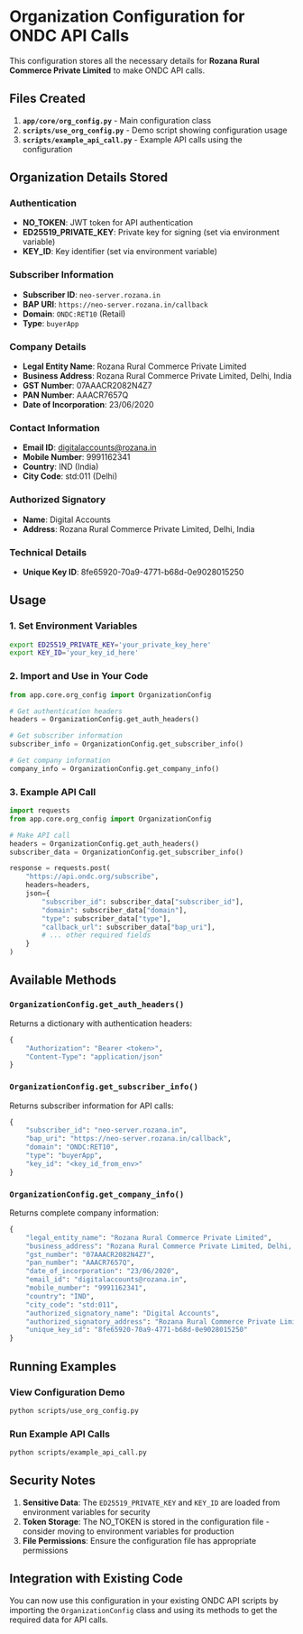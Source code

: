 # Organization Configuration for ONDC API Calls

This configuration stores all the necessary details for **Rozana Rural Commerce Private Limited** to make ONDC API calls.

## Files Created

1. **`app/core/org_config.py`** - Main configuration class
2. **`scripts/use_org_config.py`** - Demo script showing configuration usage
3. **`scripts/example_api_call.py`** - Example API calls using the configuration

## Organization Details Stored

### Authentication
- **NO_TOKEN**: JWT token for API authentication
- **ED25519_PRIVATE_KEY**: Private key for signing (set via environment variable)
- **KEY_ID**: Key identifier (set via environment variable)

### Subscriber Information
- **Subscriber ID**: `neo-server.rozana.in`
- **BAP URI**: `https://neo-server.rozana.in/callback`
- **Domain**: `ONDC:RET10` (Retail)
- **Type**: `buyerApp`

### Company Details
- **Legal Entity Name**: Rozana Rural Commerce Private Limited
- **Business Address**: Rozana Rural Commerce Private Limited, Delhi, India
- **GST Number**: 07AAACR2082N4Z7
- **PAN Number**: AAACR7657Q
- **Date of Incorporation**: 23/06/2020

### Contact Information
- **Email ID**: digitalaccounts@rozana.in
- **Mobile Number**: 9991162341
- **Country**: IND (India)
- **City Code**: std:011 (Delhi)

### Authorized Signatory
- **Name**: Digital Accounts
- **Address**: Rozana Rural Commerce Private Limited, Delhi, India

### Technical Details
- **Unique Key ID**: 8fe65920-70a9-4771-b68d-0e9028015250

## Usage

### 1. Set Environment Variables

```bash
export ED25519_PRIVATE_KEY='your_private_key_here'
export KEY_ID='your_key_id_here'
```

### 2. Import and Use in Your Code

```python
from app.core.org_config import OrganizationConfig

# Get authentication headers
headers = OrganizationConfig.get_auth_headers()

# Get subscriber information
subscriber_info = OrganizationConfig.get_subscriber_info()

# Get company information
company_info = OrganizationConfig.get_company_info()
```

### 3. Example API Call

```python
import requests
from app.core.org_config import OrganizationConfig

# Make API call
headers = OrganizationConfig.get_auth_headers()
subscriber_data = OrganizationConfig.get_subscriber_info()

response = requests.post(
    "https://api.ondc.org/subscribe",
    headers=headers,
    json={
        "subscriber_id": subscriber_data["subscriber_id"],
        "domain": subscriber_data["domain"],
        "type": subscriber_data["type"],
        "callback_url": subscriber_data["bap_uri"],
        # ... other required fields
    }
)
```

## Available Methods

### `OrganizationConfig.get_auth_headers()`
Returns a dictionary with authentication headers:
```python
{
    "Authorization": "Bearer <token>",
    "Content-Type": "application/json"
}
```

### `OrganizationConfig.get_subscriber_info()`
Returns subscriber information for API calls:
```python
{
    "subscriber_id": "neo-server.rozana.in",
    "bap_uri": "https://neo-server.rozana.in/callback",
    "domain": "ONDC:RET10",
    "type": "buyerApp",
    "key_id": "<key_id_from_env>"
}
```

### `OrganizationConfig.get_company_info()`
Returns complete company information:
```python
{
    "legal_entity_name": "Rozana Rural Commerce Private Limited",
    "business_address": "Rozana Rural Commerce Private Limited, Delhi, India",
    "gst_number": "07AAACR2082N4Z7",
    "pan_number": "AAACR7657Q",
    "date_of_incorporation": "23/06/2020",
    "email_id": "digitalaccounts@rozana.in",
    "mobile_number": "9991162341",
    "country": "IND",
    "city_code": "std:011",
    "authorized_signatory_name": "Digital Accounts",
    "authorized_signatory_address": "Rozana Rural Commerce Private Limited, Delhi, India",
    "unique_key_id": "8fe65920-70a9-4771-b68d-0e9028015250"
}
```

## Running Examples

### View Configuration Demo
```bash
python scripts/use_org_config.py
```

### Run Example API Calls
```bash
python scripts/example_api_call.py
```

## Security Notes

1. **Sensitive Data**: The `ED25519_PRIVATE_KEY` and `KEY_ID` are loaded from environment variables for security
2. **Token Storage**: The NO_TOKEN is stored in the configuration file - consider moving to environment variables for production
3. **File Permissions**: Ensure the configuration file has appropriate permissions

## Integration with Existing Code

You can now use this configuration in your existing ONDC API scripts by importing the `OrganizationConfig` class and using its methods to get the required data for API calls. 